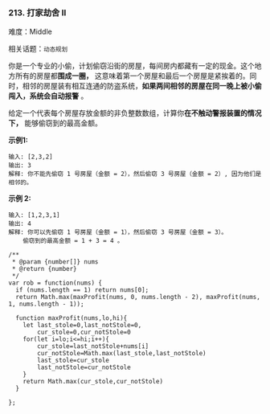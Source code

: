 ### 213. 打家劫舍 II

难度：Middle

相关话题：`动态规划`

你是一个专业的小偷，计划偷窃沿街的房屋，每间房内都藏有一定的现金。这个地方所有的房屋都**围成一圈，** 这意味着第一个房屋和最后一个房屋是紧挨着的。同时，相邻的房屋装有相互连通的防盗系统，**如果两间相邻的房屋在同一晚上被小偷闯入，系统会自动报警** 。



给定一个代表每个房屋存放金额的非负整数数组，计算你**在不触动警报装置的情况下，** 能够偷窃到的最高金额。



**示例1:** 



```
输入: [2,3,2]
输出: 3
解释: 你不能先偷窃 1 号房屋（金额 = 2），然后偷窃 3 号房屋（金额 = 2）, 因为他们是相邻的。
```


**示例 2:** 



```
输入: [1,2,3,1]
输出: 4
解释: 你可以先偷窃 1 号房屋（金额 = 1），然后偷窃 3 号房屋（金额 = 3）。
    偷窃到的最高金额 = 1 + 3 = 4 。
```

```
/**
 * @param {number[]} nums
 * @return {number}
 */
var rob = function(nums) {
  if (nums.length == 1) return nums[0];
  return Math.max(maxProfit(nums, 0, nums.length - 2), maxProfit(nums, 1, nums.length - 1));
  
  function maxProfit(nums,lo,hi){
    let last_stole=0,last_notStole=0,
        cur_stole=0,cur_notStole=0
    for(let i=lo;i<=hi;i++){
        cur_stole=last_notStole+nums[i]
        cur_notStole=Math.max(last_stole,last_notStole)
        last_stole=cur_stole
        last_notStole=cur_notStole
    }
    return Math.max(cur_stole,cur_notStole)
  }

};
```

